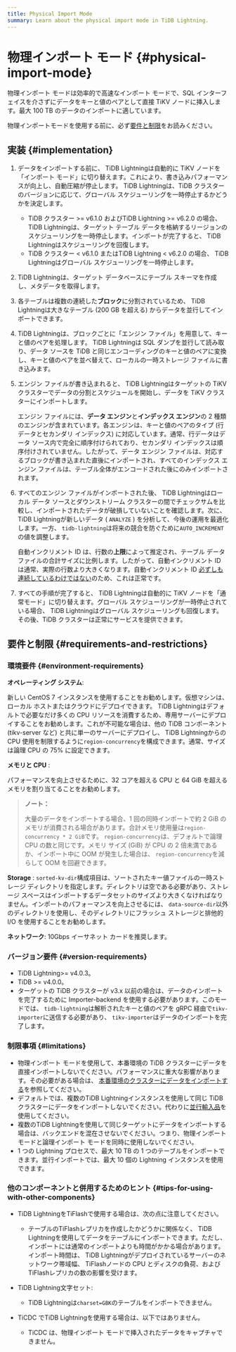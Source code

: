 ```yaml
---
title: Physical Import Mode
summary: Learn about the physical import mode in TiDB Lightning.
---
```


# 物理インポート モード {#physical-import-mode}

物理インポート モードは効率的で高速なインポート モードで、SQL インターフェイスを介さずにデータをキーと値のペアとして直接 TiKV ノードに挿入します。最大 100 TB のデータのインポートに適しています。

物理インポートモードを使用する前に、必ず[要件と制限](#requirements-and-restrictions)をお読みください。

## 実装 {#implementation}

1.  データをインポートする前に、 TiDB Lightningは自動的に TiKV ノードを「インポート モード」に切り替えます。これにより、書き込みパフォーマンスが向上し、自動圧縮が停止します。 TiDB Lightningは、TiDB クラスターのバージョンに応じて、グローバル スケジューリングを一時停止するかどうかを決定します。

    -   TiDB クラスター &gt;= v6.1.0 およびTiDB Lightning &gt;= v6.2.0 の場合、 TiDB Lightningは、ターゲット テーブル データを格納するリージョンのスケジューリングを一時停止します。インポートが完了すると、 TiDB Lightningはスケジューリングを回復します。
    -   TiDB クラスター &lt; v6.1.0 またはTiDB Lightning &lt; v6.2.0 の場合、 TiDB Lightningはグローバル スケジューリングを一時停止します。

2.  TiDB Lightningは、ターゲット データベースにテーブル スキーマを作成し、メタデータを取得します。

3.  各テーブルは複数の連続した**ブロック**に分割されているため、 TiDB Lightningは大きなテーブル (200 GB を超える) からデータを並行してインポートできます。

4.  TiDB Lightningは、ブロックごとに「エンジン ファイル」を用意して、キーと値のペアを処理します。 TiDB Lightningは SQL ダンプを並行して読み取り、データ ソースを TiDB と同じエンコーディングのキーと値のペアに変換し、キーと値のペアを並べ替えて、ローカルの一時ストレージ ファイルに書き込みます。

5.  エンジン ファイルが書き込まれると、 TiDB Lightningはターゲットの TiKV クラスターでデータの分割とスケジュールを開始し、データを TiKV クラスターにインポートします。

    エンジン ファイルには、**データ エンジン**と<strong>インデックス エンジン</strong>の 2 種類のエンジンが含まれています。各エンジンは、キーと値のペアのタイプ (行データとセカンダリ インデックス) に対応しています。通常、行データはデータ ソース内で完全に順序付けられており、セカンダリ インデックスは順序付けされていません。したがって、データ エンジン ファイルは、対応するブロックが書き込まれた直後にインポートされ、すべてのインデックス エンジン ファイルは、テーブル全体がエンコードされた後にのみインポートされます。

6.  すべてのエンジン ファイルがインポートされた後、 TiDB Lightningはローカル データ ソースとダウンストリーム クラスターの間でチェックサムを比較し、インポートされたデータが破損していないことを確認します。次に、 TiDB Lightningが新しいデータ ( `ANALYZE` ) を分析して、今後の運用を最適化します。一方、 `tidb-lightning`は将来の競合を防ぐために`AUTO_INCREMENT`の値を調整します。

    自動インクリメント ID は、行数の**上限**によって推定され、テーブル データ ファイルの合計サイズに比例します。したがって、自動インクリメント ID は通常、実際の行数より大きくなります。自動インクリメント ID [必ずしも連続しているわけではない](/mysql-compatibility.md#auto-increment-id)のため、これは正常です。

7.  すべての手順が完了すると、 TiDB Lightningは自動的に TiKV ノードを「通常モード」に切り替えます。グローバル スケジューリングが一時停止されている場合、 TiDB Lightningはグローバル スケジューリングも回復します。その後、TiDB クラスターは正常にサービスを提供できます。

## 要件と制限 {#requirements-and-restrictions}

### 環境要件 {#environment-requirements}

**オペレーティング システム**:

新しい CentOS 7 インスタンスを使用することをお勧めします。仮想マシンは、ローカル ホストまたはクラウドにデプロイできます。 TiDB Lightningはデフォルトで必要なだけ多くの CPU リソースを消費するため、専用サーバーにデプロイすることをお勧めします。これが不可能な場合は、他の TiDB コンポーネント (tikv-server など) と共に単一のサーバーにデプロイし、 TiDB Lightningからの CPU 使用を制限するように`region-concurrency`を構成できます。通常、サイズは論理 CPU の 75% に設定できます。

**メモリと CPU** :

パフォーマンスを向上させるために、32 コアを超える CPU と 64 GiB を超えるメモリを割り当てることをお勧めします。

> **ノート：**
>
> 大量のデータをインポートする場合、1 回の同時インポートで約 2 GiB のメモリが消費される場合があります。合計メモリ使用量は`region-concurrency * 2 GiB`です。 `region-concurrency`は、デフォルトで論理 CPU の数と同じです。メモリ サイズ (GiB) が CPU の 2 倍未満であるか、インポート中に OOM が発生した場合は、 `region-concurrency`を減らして OOM を回避できます。

**Storage** : `sorted-kv-dir`構成項目は、ソートされたキー値ファイルの一時ストレージ ディレクトリを指定します。ディレクトリは空である必要があり、ストレージ スペースはインポートするデータセットのサイズより大きくなければなりません。インポートのパフォーマンスを向上させるには、 `data-source-dir`以外のディレクトリを使用し、そのディレクトリにフラッシュ ストレージと排他的 I/O を使用することをお勧めします。

**ネットワーク**: 10Gbps イーサネット カードを推奨します。

### バージョン要件 {#version-requirements}

-   TiDB Lightning&gt;= v4.0.3。
-   TiDB &gt;= v4.0.0。
-   ターゲットの TiDB クラスターが v3.x 以前の場合は、データのインポートを完了するために Importer-backend を使用する必要があります。このモードでは、 `tidb-lightning`は解析されたキーと値のペアを gRPC 経由で`tikv-importer`に送信する必要があり、 `tikv-importer`はデータのインポートを完了します。

### 制限事項 {#limitations}

-   物理インポート モードを使用して、本番環境の TiDB クラスターにデータを直接インポートしないでください。パフォーマンスに重大な影響があります。その必要がある場合は、 [本番環境のクラスターにデータをインポートする](/tidb-lightning/tidb-lightning-physical-import-mode-usage.md#import-data-into-a-cluster-in-production)を参照してください。
-   デフォルトでは、複数のTiDB Lightningインスタンスを使用して同じ TiDB クラスターにデータをインポートしないでください。代わりに[並行輸入品](/tidb-lightning/tidb-lightning-distributed-import.md)を使用してください。
-   複数のTiDB Lightningを使用して同じターゲットにデータをインポートする場合は、バックエンドを混在させないでください。つまり、物理インポート モードと論理インポート モードを同時に使用しないでください。
-   1 つの Lightning プロセスで、最大 10 TB の 1 つのテーブルをインポートできます。並行インポートでは、最大 10 個の Lightning インスタンスを使用できます。

### 他のコンポーネントと併用するためのヒント {#tips-for-using-with-other-components}

-   TiDB LightningをTiFlashで使用する場合は、次の点に注意してください。

    -   テーブルのTiFlashレプリカを作成したかどうかに関係なく、 TiDB Lightningを使用してデータをテーブルにインポートできます。ただし、インポートには通常のインポートよりも時間がかかる場合があります。インポート時間は、 TiDB Lightningがデプロイされているサーバーのネットワーク帯域幅、 TiFlashノードの CPU とディスクの負荷、およびTiFlashレプリカの数の影響を受けます。

-   TiDB Lightning文字セット:

    -   TiDB Lightningは`charset=GBK`のテーブルをインポートできません。

-   TiCDC でTiDB Lightningを使用する場合は、以下ではありません。

    -   TiCDC は、物理インポート モードで挿入されたデータをキャプチャできません。
